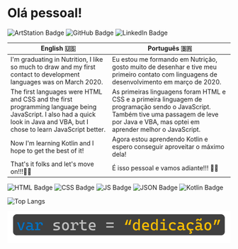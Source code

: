 # Olá pessoal!

![ArtStation Badge](https://img.shields.io/badge/-ArtStation-13aef0?style=flat-square&logo=artstation&logoColor=fff&link=https://www.artstation.com/josliojnior)	![GitHub Badge](https://img.shields.io/badge/-GitHub-0d1117?style=flat-square&logo=Github&logoColor=fff&link=https://github.com/joseliojunior)	![LinkedIn Badge](https://img.shields.io/badge/Josélio%20Júnior%20-0275b3?style=flat-square&logo=linkedin&link=https://www.linkedin.com/in/josélio-de-souza-cavalcante-júnior-ba66791a3)

| English :us:                                                 | Português :brazil:                                           |
| ------------------------------------------------------------ | ------------------------------------------------------------ |
| I'm graduating in Nutrition, I like so much to draw and my first contact to development languages was on March 2020. | Eu estou me formando em Nutrição, gosto muito de desenhar e tive meu primeiro contato com linguagens de desenvolvimento em março de 2020. |
| The first languages were HTML and CSS and the first programming language being JavaScript. I also had a quick look in Java and VBA, but I chose to learn JavaScript better. | As primeiras linguagens foram HTML e CSS e a primeira linguagem de programação sendo o JavaScript. Também tive uma passagem de leve por Java e VBA, mas optei em aprender melhor o JavaScript. |
| Now I'm learning Kotlin and I hope to get the best of it!    | Agora estou aprendendo Kotlin e espero conseguir aproveitar o máximo dela! |
| That's it folks and let's move on!!!:rocket::star2:          | É isso pessoal e vamos adiante!!! :rocket::star2:            |

![HTML Badge](https://img.shields.io/badge/HTML-e34f26?style=flat-square&logo=html5&logoColor=fff)  ![CSS Badge](https://img.shields.io/badge/CSS-1573b6?style=flat-square&logo=css3&logoColor=fff)  ![JS Badge](https://img.shields.io/badge/JavaScript-f7ad00?style=flat-square&logo=javascript&logoColor=fff)  ![JSON Badge](https://img.shields.io/badge/JSON-000000?style=flat-square&logo=json&logoColor=fff)  ![Kotlin Badge](https://img.shields.io/badge/Kotlin-4c8bf7?style=flat-square&logo=kotlin&logoColor=fff)

![Top Langs](https://github-readme-stats.vercel.app/api/top-langs/?username=joseliojunior&layout=compact)

![Lil' message](00.png)


